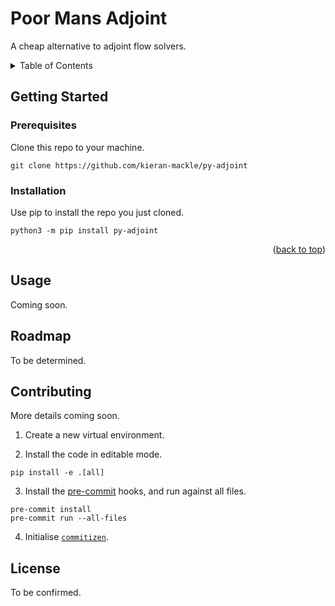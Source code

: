 <a name="readme-top"></a>

# Poor Mans Adjoint

A cheap alternative to adjoint flow solvers.


<!-- TABLE OF CONTENTS -->
<details>
  <summary>Table of Contents</summary>
  <ol>
    <li>
      <a href="#getting-started">Getting Started</a>
      <ul>
        <li><a href="#installation">Installation</a></li>
      </ul>
    </li>
    <li><a href="#usage">Usage</a></li>
    <li><a href="#roadmap">Roadmap</a></li>
    <li><a href="#contributing">Contributing</a></li>
    <li><a href="#license">License</a></li>
  </ol>
</details>


## Getting Started

### Prerequisites
Clone this repo to your machine.

```
git clone https://github.com/kieran-mackle/py-adjoint
```

### Installation
Use pip to install the repo you just cloned.

```
python3 -m pip install py-adjoint
```

<p align="right">(<a href="#readme-top">back to top</a>)</p>



## Usage
Coming soon.


## Roadmap
To be determined.


## Contributing 

More details coming soon.

1. Create a new virtual environment.

2. Install the code in editable mode.

```
pip install -e .[all]
```

3. Install the [pre-commit](https://pre-commit.com/) hooks, and run against 
all files.

```
pre-commit install
pre-commit run --all-files
```

4. Initialise [`commitizen`](https://commitizen-tools.github.io/commitizen/).




## License
To be confirmed.

